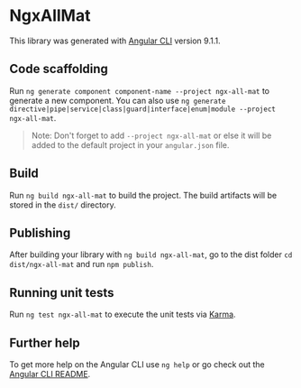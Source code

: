 # NgxAllMat

This library was generated with [Angular CLI](https://github.com/angular/angular-cli) version 9.1.1.

## Code scaffolding

Run `ng generate component component-name --project ngx-all-mat` to generate a new component. You can also use `ng generate directive|pipe|service|class|guard|interface|enum|module --project ngx-all-mat`.
> Note: Don't forget to add `--project ngx-all-mat` or else it will be added to the default project in your `angular.json` file. 

## Build

Run `ng build ngx-all-mat` to build the project. The build artifacts will be stored in the `dist/` directory.

## Publishing

After building your library with `ng build ngx-all-mat`, go to the dist folder `cd dist/ngx-all-mat` and run `npm publish`.

## Running unit tests

Run `ng test ngx-all-mat` to execute the unit tests via [Karma](https://karma-runner.github.io).

## Further help

To get more help on the Angular CLI use `ng help` or go check out the [Angular CLI README](https://github.com/angular/angular-cli/blob/master/README.md).
